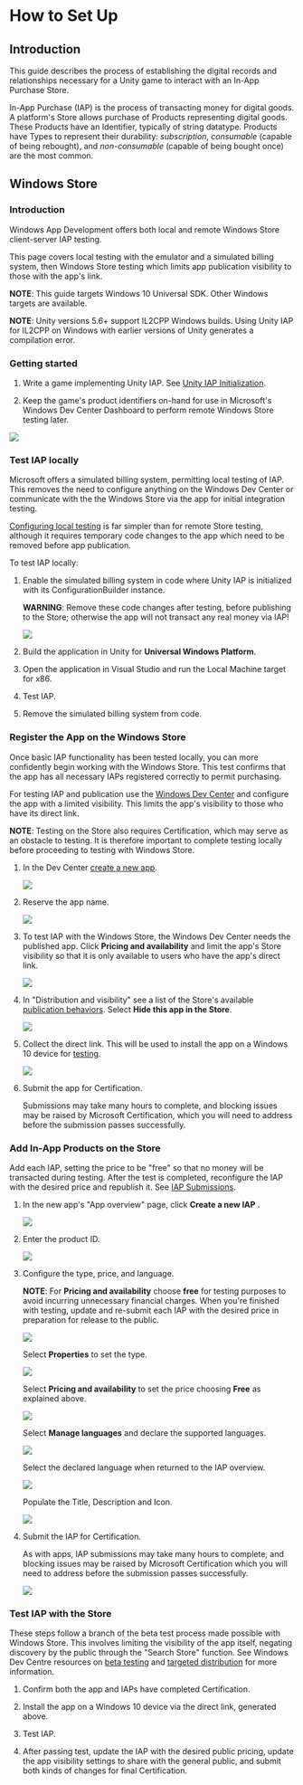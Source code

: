 # How to Set Up

## Introduction

This guide describes the process of establishing the digital records and relationships necessary for a Unity game to interact with an In-App Purchase Store.

In-App Purchase (IAP) is the process of transacting money for digital goods. A platform's Store allows purchase of Products representing digital goods. These Products have an Identifier, typically of string datatype. Products have Types to represent their durability: _subscription_, _consumable_ (capable of being rebought), and _non-consumable_ (capable of being bought once) are the most common. 

## Windows Store

### Introduction

Windows App Development offers both local and remote Windows Store client-server IAP testing. 

This page covers local testing with the emulator and a simulated billing system, then Windows Store testing which limits app publication visibility to those with the app's link. 

**NOTE**: This guide targets Windows 10 Universal SDK. Other Windows targets are available.

**NOTE**: Unity versions 5.6+ support IL2CPP Windows builds. Using Unity IAP for IL2CPP on Windows with earlier versions of Unity generates a compilation error.

### Getting started

1. Write a game implementing Unity IAP. See [Unity IAP Initialization](../../SetupIAP/Overview.md).

1. Keep the game's product identifiers on-hand for use in Microsoft's Windows Dev Center Dashboard to perform remote Windows Store testing later. 

  ![](images/IAPWindowsImage0.png)

### Test IAP locally

Microsoft offers a simulated billing system, permitting local testing of IAP. This removes the need to configure anything on the Windows Dev Center or communicate with the the Windows Store via the app for initial integration testing. 

[Configuring local testing](UnityIAPUniversalWindows.md) is far simpler than for remote Store testing, although it requires temporary code changes to the app which need to be removed before app publication. 

To test IAP locally:

1. Enable the simulated billing system in code where Unity IAP is initialized with its ConfigurationBuilder instance. 

    **WARNING**: Remove these code changes after testing, before publishing to the Store; otherwise the app will not transact any real money via IAP!

    ![](images/IAPWindowsImage1.png)

2. Build the application in Unity for __Universal Windows Platform__.

3. Open the application in Visual Studio and run the Local Machine target for x86.

4. Test IAP.

5. Remove the simulated billing system from code.

### Register the App on the Windows Store

Once basic IAP functionality has been tested locally, you can more confidently begin working with the Windows Store. This test confirms that the app has all necessary IAPs registered correctly to permit purchasing.

For testing IAP and publication use the [Windows Dev Center](https://dev.windows.com/en-us/publish) and configure the app with a limited visibility. This limits the app's visibility to those who have its direct link. 

**NOTE**: Testing on the Store also requires Certification, which may serve as an obstacle to testing. It is therefore important to complete testing locally before proceeding to testing with Windows Store.

1. In the Dev Center [create a new app](https://dev.windows.com/en-us/overview).

    ![](images/IAPWindowsImage2.png)

2. Reserve the app name. 

    ![](images/IAPWindowsImage3.png)

3. To test IAP with the Windows Store, the Windows Dev Center needs the published app. Click __Pricing and availability__  and limit the app's Store visibility so that it is only available to users who have the app's direct link.

    ![](images/IAPWindowsImage4.png)

4. In "Distribution and visibility" see a list of the Store's available [publication behaviors](https://msdn.microsoft.com/en-us/library/windows/apps/mt148548.aspx#dist_vis). Select __Hide this app in the Store__. 

    ![](images/IAPWindowsImage5.png)

5. Collect the direct link. This will be used to install the app on a Windows 10 device for [testing](https://msdn.microsoft.com/en-us/library/windows/apps/mt148561.aspx). 

    ![](images/IAPWindowsImage6.png)

6. Submit the app for Certification. 

    Submissions may take many hours to complete, and blocking issues may be raised by Microsoft Certification, which you will need to address before the submission passes successfully.

### Add In-App Products on the Store

Add each IAP, setting the price to be "free" so that no money will be transacted during testing. After the test is completed, reconfigure the IAP with the desired price and republish it. See [IAP Submissions](https://msdn.microsoft.com/en-us/library/windows/apps/mt148551.aspx). 

1. In the new app's "App overview" page, click __Create a new IAP__ .

    ![](images/IAPWindowsImage7.png)

2. Enter the product ID.

    ![](images/IAPWindowsImage8.png)

3. Configure the type, price, and language. 

    **NOTE**: For **Pricing and availability** choose **free** for testing purposes to avoid incurring unnecessary financial charges. When you're finished with testing, update and re-submit each IAP with the desired price in preparation for release to the public.

    ![](images/IAPWindowsImage9.png)

    Select **Properties** to set the type.

    ![](images/IAPWindowsImage10.png)

    Select **Pricing and availability** to set the price choosing **Free** as explained above.

     ![](images/IAPWindowsImage11.png)

    Select **Manage languages** and declare the supported languages.

    ![](images/IAPWindowsImage12.png)

    Select the declared language when returned to the IAP overview.

    ![](images/IAPWindowsImage13.png)
 
    Populate the Title, Description and Icon. 

    ![](images/IAPWindowsImage14.png)

4. Submit the IAP for Certification. 

    As with apps, IAP submissions may take many hours to complete, and blocking issues may be raised by Microsoft Certification which you will need to address before the submission passes successfully.

    ![](images/IAPWindowsImage15.png)

### Test IAP with the Store

These steps follow a branch of the beta test process made possible with Windows Store. This involves limiting the visibility of the app itself, negating discovery by the public through the "Search Store" function. See Windows Dev Centre resources on [beta testing](https://msdn.microsoft.com/en-us/library/windows/apps/xaml/mt188751.aspx) and [targeted distribution](https://msdn.microsoft.com/en-us/library/windows/apps/mt185377.aspx) for more information.

1. Confirm both the app and IAPs have completed Certification.

2. Install the app on a Windows 10 device via the direct link, generated above.

3. Test IAP.

4. After passing test, update the IAP with the desired public pricing, update the app visibility settings to share with the general public, and submit both kinds of changes for final Certification.


